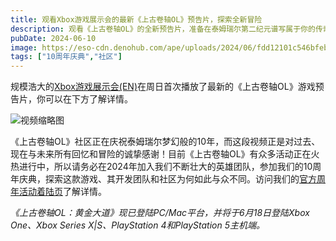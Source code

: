 ```yaml
---
title: 观看Xbox游戏展示会的最新《上古卷轴OL》预告片，探索全新冒险
description: 观看《上古卷轴OL》的全新预告片，准备在泰姆瑞尔第二纪元谱写属于你的传奇故事。
pubDate: 2024-06-10
image: https://eso-cdn.denohub.com/ape/uploads/2024/06/fdd12101c546bfeb637407a7f125acf9.jpg
tags: ["10周年庆典","社区"]
---
```


规模浩大的[Xbox游戏展示会(EN)](https://news.xbox.com/en-us/2024/06/09/xbox-games-showcase-2024-recap-everything-announced/)在周日首次播放了最新的《上古卷轴OL》游戏预告片，你可以在下方了解详情。

![视频缩略图](https://i.ytimg.com/vi/KRRT1lq4Fm4/maxresdefault.jpg)

《上古卷轴OL》社区正在庆祝泰姆瑞尔梦幻般的10年，而这段视频正是对过去、现在与未来所有回忆和冒险的诚挚感谢！目前《上古卷轴OL》有众多活动正在火热进行中，所以请务必在2024年加入我们不断壮大的英雄团队，参加我们的10周年庆典，探索这款游戏、其开发团队和社区为何如此与众不同。访问我们的[官方周年活动着陆页](https://www.elderscrollsonline.com/cn/anniversary)了解详情。

_《上古卷轴OL：黄金大道》现已登陆PC/Mac平台，并将于6月18日登陆Xbox One、Xbox Series X|S、PlayStation 4和PlayStation
5主机端。_
